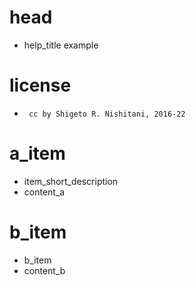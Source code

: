 # head

- help_title example

# license

-      cc by Shigeto R. Nishitani, 2016-22

# a_item

- item_short_description
- content_a

# b_item

- b_item
- content_b
